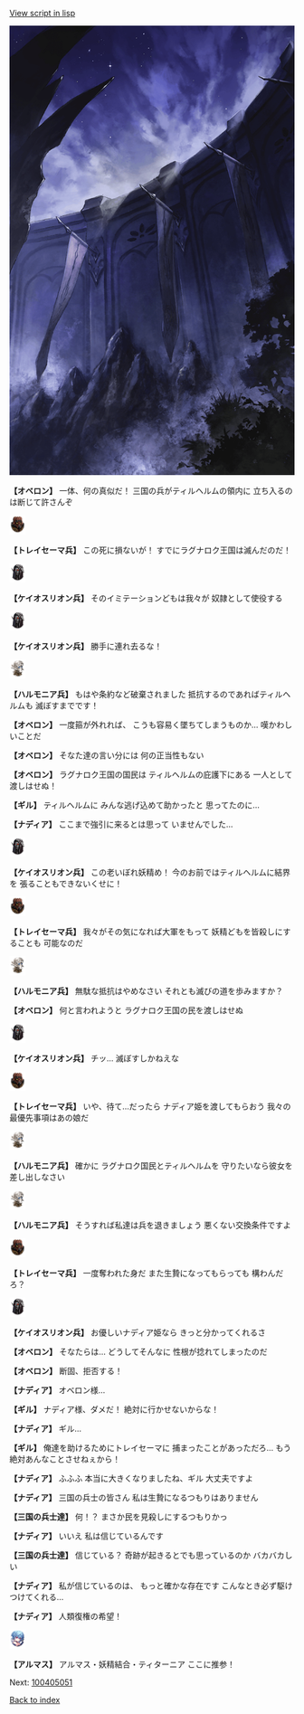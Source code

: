 [View script in lisp](../scripts/100405040.txt)

![101_south_wall.png](../images/backgrounds/101_south_wall.png)

**【オベロン】**
一体、何の真似だ！
三国の兵がティルヘルムの領内に
立ち入るのは断じて許さんぞ

<img src="../images/units/3830001.png" alt="3830001.png" height="34"/>

**【トレイセーマ兵】**
この死に損ないが！
すでにラグナロク王国は滅んだのだ！

<img src="../images/units/3820001.png" alt="3820001.png" height="34"/>

**【ケイオスリオン兵】**
そのイミテーションどもは我々が
奴隷として使役する

<img src="../images/units/3820001.png" alt="3820001.png" height="34"/>

**【ケイオスリオン兵】**
勝手に連れ去るな！

<img src="../images/units/3810001.png" alt="3810001.png" height="34"/>

**【ハルモニア兵】**
もはや条約など破棄されました
抵抗するのであればティルヘルムも
滅ぼすまでです！

**【オベロン】**
一度箍が外れれば、
こうも容易く墜ちてしまうものか…
嘆かわしいことだ

**【オベロン】**
そなた達の言い分には
何の正当性もない

**【オベロン】**
ラグナロク王国の国民は
ティルヘルムの庇護下にある
一人として渡しはせぬ！

**【ギル】**
ティルヘルムに
みんな逃げ込めて助かったと
思ってたのに…

**【ナディア】**
ここまで強引に来るとは思って
いませんでした…

<img src="../images/units/3820001.png" alt="3820001.png" height="34"/>

**【ケイオスリオン兵】**
この老いぼれ妖精め！
今のお前ではティルヘルムに結界を
張ることもできないくせに！

<img src="../images/units/3830001.png" alt="3830001.png" height="34"/>

**【トレイセーマ兵】**
我々がその気になれば大軍をもって
妖精どもを皆殺しにすることも
可能なのだ

<img src="../images/units/3810001.png" alt="3810001.png" height="34"/>

**【ハルモニア兵】**
無駄な抵抗はやめなさい
それとも滅びの道を歩みますか？

**【オベロン】**
何と言われようと
ラグナロク王国の民を渡しはせぬ

<img src="../images/units/3820001.png" alt="3820001.png" height="34"/>

**【ケイオスリオン兵】**
チッ…
滅ぼすしかねえな

<img src="../images/units/3830001.png" alt="3830001.png" height="34"/>

**【トレイセーマ兵】**
いや、待て…だったら
ナディア姫を渡してもらおう
我々の最優先事項はあの娘だ

<img src="../images/units/3810001.png" alt="3810001.png" height="34"/>

**【ハルモニア兵】**
確かに
ラグナロク国民とティルヘルムを
守りたいなら彼女を差し出しなさい

<img src="../images/units/3810001.png" alt="3810001.png" height="34"/>

**【ハルモニア兵】**
そうすれば私達は兵を退きましょう
悪くない交換条件ですよ

<img src="../images/units/3830001.png" alt="3830001.png" height="34"/>

**【トレイセーマ兵】**
一度奪われた身だ
また生贄になってもらっても
構わんだろ？

<img src="../images/units/3820001.png" alt="3820001.png" height="34"/>

**【ケイオスリオン兵】**
お優しいナディア姫なら
きっと分かってくれるさ

**【オベロン】**
そなたらは…
どうしてそんなに
性根が捻れてしまったのだ

**【オベロン】**
断固、拒否する！

**【ナディア】**
オベロン様…

**【ギル】**
ナディア様、ダメだ！
絶対に行かせないからな！

**【ナディア】**
ギル…

**【ギル】**
俺達を助けるためにトレイセーマに
捕まったことがあっただろ…
もう絶対あんなことさせねぇから！

**【ナディア】**
ふふふ
本当に大きくなりましたね、ギル
大丈夫ですよ

**【ナディア】**
三国の兵士の皆さん
私は生贄になるつもりはありません

**【三国の兵士達】**
何！？
まさか民を見殺しにするつもりかっ

**【ナディア】**
いいえ
私は信じているんです

**【三国の兵士達】**
信じている？
奇跡が起きるとでも思っているのか
バカバカしい

**【ナディア】**
私が信じているのは、
もっと確かな存在です
こんなとき必ず駆けつけてくれる…

**【ナディア】**
人類復権の希望！

<img src="../images/units/3103811.png" alt="3103811.png" height="34"/>

**【アルマス】**
アルマス・妖精結合・ティターニア
ここに推参！


Next: [100405051](100405051.md)

[Back to index](index.md)
